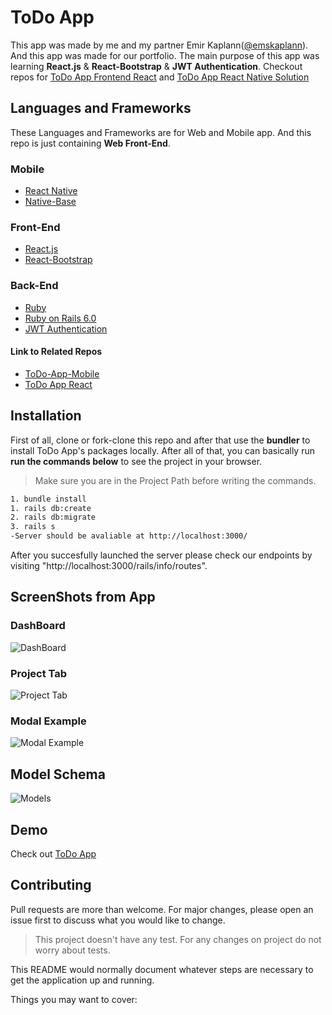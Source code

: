 # ToDo App
This app was made by me and my partner Emir Kaplann([@emskaplann](https://github.com/emskaplann)). And this app was made for our portfolio. The main purpose of this app was learning **React.js** & **React-Bootstrap** & **JWT Authentication**.
Checkout repos for [ToDo App Frontend React](https://github.com/emskaplann/to-do-app-frontend) and [ToDo App React Native Solution](https://github.com/emskaplann/to-do-app-mobile)
## Languages and Frameworks
These Languages and Frameworks are for Web and Mobile app. And this repo is just containing **Web Front-End**.
### Mobile
* [React Native](https://facebook.github.io/react-native/)
* [Native-Base](https://nativebase.io/)
### Front-End
* [React.js](https://reactjs.org/)
* [React-Bootstrap](https://react-bootstrap.github.io/)
### Back-End
* [Ruby](https://www.ruby-lang.org/tr/)
* [Ruby on Rails 6.0](https://rubyonrails.org/)
* [JWT Authentication](https://jwt.io/)
#### Link to Related Repos
* [ToDo-App-Mobile](https://github.com/emskaplann/to-do-app-mobile)
* [ToDo App React](https://github.com/emskaplann/to-do-app-frontend)

## Installation
First of all, clone or fork-clone this repo and after that use the **bundler** to install ToDo App's packages locally. After all of that, you can basically run **run the commands below** to see the project in your browser.
> Make sure you are in the Project Path before writing the commands.

```bash
1. bundle install
1. rails db:create
2. rails db:migrate
3. rails s
-Server should be avaliable at http://localhost:3000/
```
After you succesfully launched the server please check our endpoints by visiting "http://localhost:3000/rails/info/routes".

## ScreenShots from App
### DashBoard
![DashBoard](https://i.ibb.co/8mSXTVW/Screen-Shot-2019-12-08-at-6-35-22-PM.png)
### Project Tab
![Project Tab](https://i.ibb.co/9Zf8sk1/Screen-Shot-2019-12-08-at-6-35-47-PM.png)
### Modal Example
![Modal Example](https://i.ibb.co/C21BtPR/Screen-Shot-2019-12-08-at-6-36-57-PM.png)
## Model Schema
![Models](https://github.com/rmeji1/mod4-todo-app-backend/blob/master/schema.png)

## Demo 
Check out [ToDo App](https://emskaplann.github.io/to-do-app-frontend)

## Contributing
Pull requests are more than welcome. For major changes, please open an issue first to discuss what you would like to change.

> This project doesn't have any test. For any changes on project do not worry about tests.


This README would normally document whatever steps are necessary to get the
application up and running.

Things you may want to cover:
